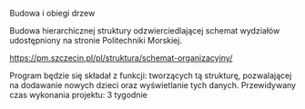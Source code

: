 Budowa i obiegi drzew

Budowa hierarchicznej struktury odzwierciedlającej schemat wydziałów udostępniony na stronie Politechniki Morskiej.

https://pm.szczecin.pl/pl/struktura/schemat-organizacyjny/

Program będzie się składał z funkcji: tworzących tą strukturę, pozwalającej na dodawanie nowych dzieci oraz wyświetlanie tych danych. 
Przewidywany czas wykonania projektu: 3 tygodnie
